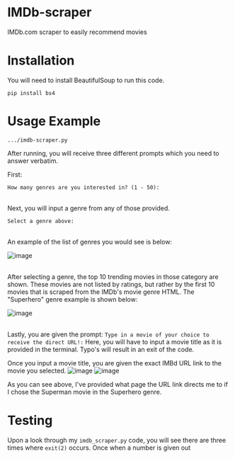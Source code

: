 # IMDb-scraper
IMDb.com scraper to easily recommend movies

# Installation
You will need to install BeautifulSoup to run this code.
~~~
pip install bs4
~~~

# Usage Example
~~~
.../imdb-scraper.py
~~~

After running, you will receive three different prompts which you need to answer verbatim.

First:

`How many genres are you interested in? (1 - 50):`

\
Next, you will input a genre from any of those provided. 

`Select a genre above:`

\
An example of the list of genres you would see is below:

![image](https://github.com/user-attachments/assets/f3dd8c84-b2a9-4646-a818-0922b37d70b9)

\
After selecting a genre, the top 10 trending movies in those category are shown. These movies are not listed by ratings, but rather by the first 10 movies that is scraped from the IMDb's movie genre HTML. The "Superhero" genre example is shown below:

![image](https://github.com/user-attachments/assets/55a7774b-0949-4fa9-91a1-a18ce3b413ae)

\
Lastly, you are given the prompt:
`Type in a movie of your choice to receive the direct URL!:`
Here, you will have to input a movie title as it is provided in the terminal. Typo's will result in an exit of the code.

Once you input a movie title, you are given the exact IMBd URL link to the movie you selected.
![image](https://github.com/user-attachments/assets/4c97bd46-5d42-4334-a925-560390700f1f)
![image](https://github.com/user-attachments/assets/92c8a7b2-6e45-4746-9ff9-d85f605a34a0)

As you can see above, I've provided what page the URL link directs me to if I chose the Superman movie in the Superhero genre.

# Testing
Upon a look through my `imdb_scraper.py` code, you will see there are three times where `exit(2)` occurs. Once when a number is given out




